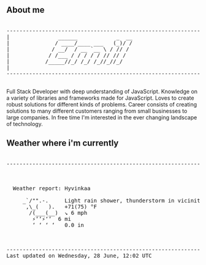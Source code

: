 ## About me

<pre>

--------------------------------------------------------------------------------------
|			    ______            _  __
|			   / ____/____ ___   (_)/ /
|			  / __/  / __ `__ \ / // / 
|			 / /___ / / / / / // // /  
|			/_____//_/ /_/ /_//_//_/   
|                           
--------------------------------------------------------------------------------------

</pre>

Full Stack Developer with deep understanding of JavaScript. Knowledge on a variety of libraries and frameworks made for JavaScript. Loves to create robust solutions for different kinds of problems. Career consists of creating solutions to many different customers ranging from small businesses to large companies. In free time I'm interested in the ever changing landscape of technology. 



## Weather where i'm currently  

<pre>

--------------------------------------------------------------------------------------


 
  Weather report: Hyvinkaa  
    
     _`/"".-.     Light rain shower, thunderstorm in vicinity  
      ,\_(   ).   +71(75) °F  
       /(___(__)  ↘ 6 mph  
        ⚡‘‘⚡‘‘  6 mi  
        ‘ ‘ ‘ ‘   0.0 in  
                                                              .


--------------------------------------------------------------------------------------
Last updated on Wednesday, 28 June, 12:02 UTC
</pre>
